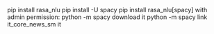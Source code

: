 pip install rasa_nlu
pip install -U spacy
pip install rasa_nlu[spacy]
with admin permission:
python -m spacy download it
python -m spacy link it_core_news_sm it
